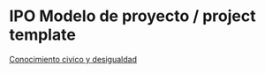 # IPO Modelo de proyecto / project template

[Conocimiento civico y desigualdad](https://vjimeneza.github.io/educivic/paper.html)
